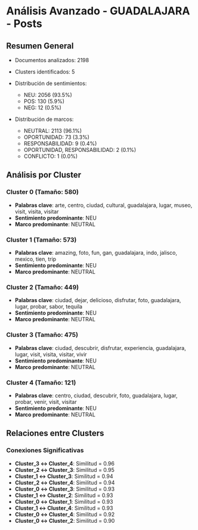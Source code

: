 # Análisis Avanzado - GUADALAJARA - Posts

## Resumen General

- Documentos analizados: 2198
- Clusters identificados: 5
- Distribución de sentimientos:
  - NEU: 2056 (93.5%)
  - POS: 130 (5.9%)
  - NEG: 12 (0.5%)

- Distribución de marcos:
  - NEUTRAL: 2113 (96.1%)
  - OPORTUNIDAD: 73 (3.3%)
  - RESPONSABILIDAD: 9 (0.4%)
  - OPORTUNIDAD, RESPONSABILIDAD: 2 (0.1%)
  - CONFLICTO: 1 (0.0%)

## Análisis por Cluster

### Cluster 0 (Tamaño: 580)
- **Palabras clave**: arte, centro, ciudad, cultural, guadalajara, lugar, museo, visit, visita, visitar
- **Sentimiento predominante**: NEU
- **Marco predominante**: NEUTRAL

### Cluster 1 (Tamaño: 573)
- **Palabras clave**: amazing, foto, fun, gan, guadalajara, indo, jalisco, mexico, tien, trip
- **Sentimiento predominante**: NEU
- **Marco predominante**: NEUTRAL

### Cluster 2 (Tamaño: 449)
- **Palabras clave**: ciudad, dejar, delicioso, disfrutar, foto, guadalajara, lugar, probar, sabor, tequila
- **Sentimiento predominante**: NEU
- **Marco predominante**: NEUTRAL

### Cluster 3 (Tamaño: 475)
- **Palabras clave**: ciudad, descubrir, disfrutar, experiencia, guadalajara, lugar, visit, visita, visitar, vivir
- **Sentimiento predominante**: NEU
- **Marco predominante**: NEUTRAL

### Cluster 4 (Tamaño: 121)
- **Palabras clave**: centro, ciudad, descubrir, foto, guadalajara, lugar, probar, venir, visit, visitar
- **Sentimiento predominante**: NEU
- **Marco predominante**: NEUTRAL

## Relaciones entre Clusters

### Conexiones Significativas
- **Cluster_3 ↔ Cluster_4**: Similitud = 0.96
- **Cluster_2 ↔ Cluster_3**: Similitud = 0.95
- **Cluster_1 ↔ Cluster_3**: Similitud = 0.94
- **Cluster_2 ↔ Cluster_4**: Similitud = 0.94
- **Cluster_0 ↔ Cluster_3**: Similitud = 0.93
- **Cluster_1 ↔ Cluster_2**: Similitud = 0.93
- **Cluster_0 ↔ Cluster_1**: Similitud = 0.93
- **Cluster_1 ↔ Cluster_4**: Similitud = 0.93
- **Cluster_0 ↔ Cluster_4**: Similitud = 0.92
- **Cluster_0 ↔ Cluster_2**: Similitud = 0.90